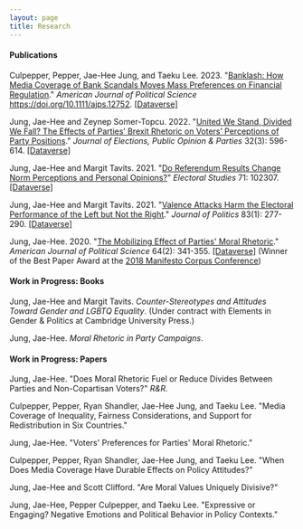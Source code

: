 ```yaml
---
layout: page
title: Research
---
```


#### Publications

Culpepper, Pepper, Jae-Hee Jung, and Taeku Lee. 2023. "[Banklash: How Media Coverage of Bank Scandals Moves Mass Preferences on
Financial Regulation](https://onlinelibrary.wiley.com/doi/10.1111/ajps.12752)." _American Journal of Political Science_ https://doi.org/10.1111/ajps.12752. [[Dataverse]](https://doi.org/10.7910/DVN/GTSYTZ)

Jung, Jae-Hee and Zeynep Somer-Topcu. 2022. "[United We Stand, Divided We Fall? The Effects of Parties’ Brexit Rhetoric on Voters’ Perceptions of Party Positions](https://doi.org/10.1080/17457289.2020.1839470)." _Journal of Elections, Public Opinion & Parties_ 32(3): 596-614. [[Dataverse]](https://dataverse.harvard.edu/dataset.xhtml?persistentId=doi:10.7910/DVN/JJXQLF)

Jung, Jae-Hee and Margit Tavits. 2021. "[Do Referendum Results Change Norm Perceptions and Personal Opinions?](https://www.sciencedirect.com/science/article/pii/S0261379421000287)" _Electoral Studies_ 71: 102307. [[Dataverse]](https://dataverse.harvard.edu/dataset.xhtml?persistentId=doi:10.7910/DVN/YHOCO8)

Jung, Jae-Hee and Margit Tavits. 2021. "[Valence Attacks Harm the Electoral Performance of the Left but Not the Right](https://doi.org/10.1086/709299)." _Journal of Politics_ 83(1): 277-290. [[Dataverse]](https://dataverse.harvard.edu/dataset.xhtml;jsessionid=6be1e4de9fa24c22a5b7981e7e1d?persistentId=doi%3A10.7910%2FDVN%2FHMI4WY&version=&q=&fileTypeGroupFacet=&fileAccess=Public&fileSortField=type)

Jung, Jae-Hee. 2020. "[The Mobilizing Effect of Parties' Moral Rhetoric](https://onlinelibrary.wiley.com/doi/full/10.1111/ajps.12476)." _American Journal of Political Science_ 64(2): 341-355. [[Dataverse]](https://dataverse.harvard.edu/dataset.xhtml?persistentId=doi:10.7910/DVN/6KPFOK) (Winner of the Best Paper Award at the [2018 Manifesto Corpus Conference](https://manifesto-project.wzb.eu/conference-2018))

#### Work in Progress: Books

Jung, Jae-Hee and Margit Tavits. _Counter-Stereotypes and Attitudes Toward Gender and LGBTQ Equality_. (Under contract with Elements in Gender & Politics at Cambridge University Press.)

Jung, Jae-Hee. _Moral Rhetoric in Party Campaigns_.

#### Work in Progress: Papers

Jung, Jae-Hee. "Does Moral Rhetoric Fuel or Reduce Divides Between Parties and Non-Copartisan Voters?" _R&R._ 

Culpepper, Pepper, Ryan Shandler, Jae-Hee Jung, and Taeku Lee. "Media Coverage of Inequality, Fairness Considerations, and Support for Redistribution in Six Countries."

Jung, Jae-Hee. "Voters' Preferences for Parties' Moral Rhetoric."

Culpepper, Pepper, Ryan Shandler, Jae-Hee Jung, and Taeku Lee. "When Does Media Coverage Have Durable Effects on Policy Attitudes?"

Jung, Jae-Hee and Scott Clifford. "Are Moral Values Uniquely Divisive?"

Jung, Jae-Hee, Pepper Culpepper, and Taeku Lee. "Expressive or Engaging? Negative Emotions and Political Behavior in Policy Contexts."
